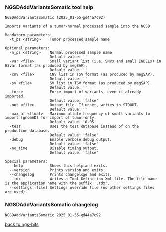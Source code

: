 ### NGSDAddVariantsSomatic tool help
	NGSDAddVariantsSomatic (2025_01-55-gd44a7c92)
	
	Imports variants of a tumor-normal processed sample into the NGSD.
	
	Mandatory parameters:
	  -t_ps <string>    Tumor processed sample name
	
	Optional parameters:
	  -n_ps <string>    Normal processed sample name
	                    Default value: ''
	  -var <file>       Small variant list (i.e. SNVs and small INDELs) in GSvar format (as produced by megSAP).
	                    Default value: ''
	  -cnv <file>       CNV list in TSV format (as produced by megSAP).
	                    Default value: ''
	  -sv <file>        SV list in TSV format (as produced by megSAP).
	                    Default value: ''
	  -force            Force import of variants, even if already imported.
	                    Default value: 'false'
	  -out <file>       Output file. If unset, writes to STDOUT.
	                    Default value: ''
	  -max_af <float>   Maximum allele frequency of small variants to import (gnomAD) for import of tumor-only.
	                    Default value: '0.05'
	  -test             Uses the test database instead of on the production database.
	                    Default value: 'false'
	  -debug            Enable verbose debug output.
	                    Default value: 'false'
	  -no_time          Disable timing output.
	                    Default value: 'false'
	
	Special parameters:
	  --help            Shows this help and exits.
	  --version         Prints version and exits.
	  --changelog       Prints changeloge and exits.
	  --tdx             Writes a Tool Definition Xml file. The file name is the application name with the suffix '.tdx'.
	  --settings [file] Settings override file (no other settings files are used).
	
### NGSDAddVariantsSomatic changelog
	NGSDAddVariantsSomatic 2025_01-55-gd44a7c92
	
[back to ngs-bits](https://github.com/imgag/ngs-bits)